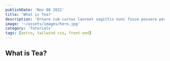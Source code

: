 ```yaml
---
publishDate: 'Nov 08 2022'
title: 'What is Tea?'
description: 'Ornare cum cursus laoreet sagittis nunc fusce posuere per euismod dis vehicula a, semper fames lacus maecenas dictumst pulvinar neque enim non potenti. Torquent hac sociosqu eleifend potenti.'
image: '~/assets/images/hero.jpg'
category: 'Tutorials'
tags: [astro, tailwind css, front-end]
---
```


## What is Tea?